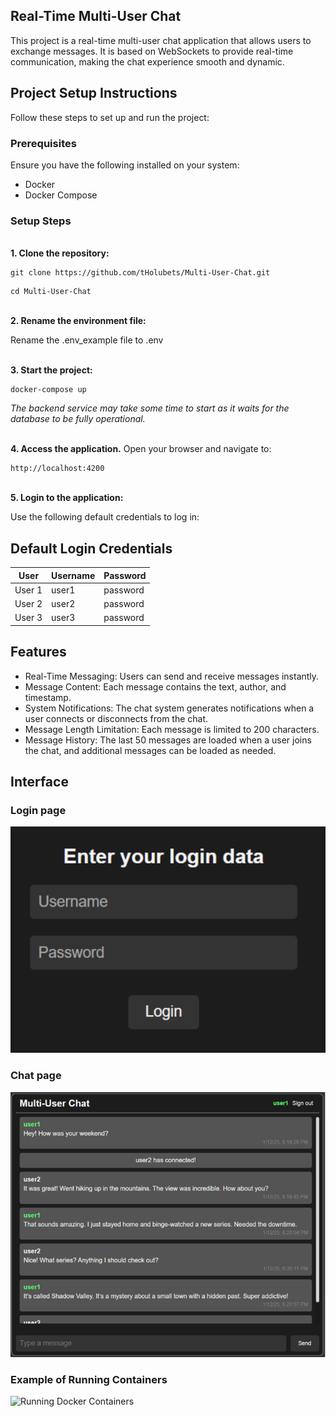 <h2>Real-Time Multi-User Chat</h2>

This project is a real-time multi-user chat application that allows users to exchange messages. It is based on WebSockets to provide real-time communication, making the chat experience smooth and dynamic.


<h2>Project Setup Instructions</h2>

Follow these steps to set up and run the project:

<h3>Prerequisites</h3>

Ensure you have the following installed on your system:

* Docker
* Docker Compose

<h3>Setup Steps</h3>
<br><b>1. Clone the repository:</b>

```
git clone https://github.com/tHolubets/Multi-User-Chat.git
```

```
cd Multi-User-Chat
```


<br><b>2. Rename the environment file:</b>

Rename the .env_example file to .env


<br><b>3. Start the project:</b>

```
docker-compose up
```
<i>The backend service may take some time to start as it waits for the database to be fully operational.</i>


<br><b>4. Access the application.</b> Open your browser and navigate to:

```
http://localhost:4200
```


<br><b>5. Login to the application:</b>

Use the following default credentials to log in:

## Default Login Credentials

| User    | Username | Password |
|---------|----------|----------|
| User 1  | user1    | password |
| User 2  | user2    | password |
| User 3  | user3    | password |



<h2>Features</h2>


* Real-Time Messaging: Users can send and receive messages instantly.
* Message Content: Each message contains the text, author, and timestamp.
* System Notifications: The chat system generates notifications when a user connects or disconnects from the chat.
* Message Length Limitation: Each message is limited to 200 characters.
* Message History: The last 50 messages are loaded when a user joins the chat, and additional messages can be loaded as needed.


<h2>Interface</h2>

<h3>Login page</h3>

![Login page](https://github.com/tHolubets/Multi-User-Chat/blob/master/assets/login.png)


<h3>Chat page</h3>

![Chat page](https://github.com/tHolubets/Multi-User-Chat/blob/master/assets/chat.png)


<h3>Example of Running Containers</h3>

![Running Docker Containers](https://github.com/tHolubets/Multi-User-Chat/blob/master/assets/docker)




